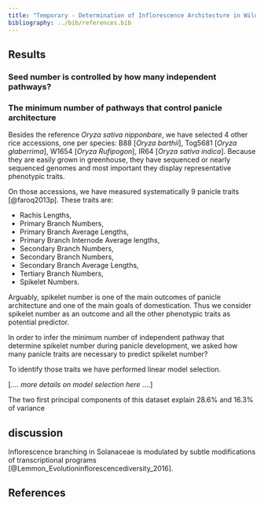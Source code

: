 ```yaml
---
title: "Temporary - Determination of Inflorescence Architecture in Wild and Domesticated Rices"
bibliography: ../bib/references.bib
---
```


## Results

### Seed number is controlled by how many independent pathways?

### The minimum number of pathways that control panicle architecture

Besides the reference *Oryza sativa nipponbare*, we have selected 4 other rice accessions, one per species: B88 [*Oryza barthii*], Tog5681 [*Oryza glaberrima*], W1654 [*Oryza Rufipogon*], IR64 [*Oryza sativa indica*]. Because they are easily grown in greenhouse, they have sequenced or nearly sequenced genomes and most important they display representative phenotypic traits.

On those accessions, we have measured systematically 9 panicle traits [@faroq2013p]. These traits are:

- Rachis Lengths,
- Primary Branch Numbers,
- Primary Branch Average Lengths,
- Primary Branch Internode Average lengths,
- Secondary Branch Numbers,
- Secondary Branch Numbers,
- Secondary Branch Average Lengths,
- Tertiary Branch Numbers,
- Spikelet Numbers.

Arguably, spikelet number is one of the main outcomes of panicle architecture and one of the main goals of domestication. Thus we consider spikelet number as an outcome and all the other phenotypic traits as potential predictor.

In order to infer the minimum number of independent pathway that determine spikelet number during panicle development, we asked how many panicle traits are necessary to predict spikelet number?

To identify those traits we have performed linear model selection.

[.... *more details on model selection here* ....]

The two first principal components of this dataset explain 28.6% and 16.3% of variance

## discussion

Inflorescence branching in Solanaceae is modulated by subtle modifications of transcriptional programs [@Lemmon_Evolutioninflorescencediversity_2016].

## References

<div id="refs"></div>
